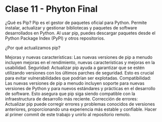 # Clase 11 - Phyton Final

¿Qué es Pip?
Pip es el gestor de paquetes oficial para Python. Permite instalar, actualizar y gestionar bibliotecas y paquetes de software desarrollados en Python. Al usar pip, puedes descargar paquetes desde el Python Package Index (PyPI) y otros repositorios.

¿Por qué actualizamos pip?

Mejoras y nuevas características: Las nuevas versiones de pip a menudo incluyen mejoras en el rendimiento, nuevas características y mejoras en la usabilidad. Seguridad: Actualizar pip ayuda a garantizar que se estén utilizando versiones con los últimos parches de seguridad. Esto es crucial para evitar vulnerabilidades que podrían ser explotadas. Compatibilidad: Las nuevas versiones de pip a menudo incluyen soporte para nuevas versiones de Python y para nuevos estándares y prácticas en el desarrollo de software. Esto asegura que pip siga siendo compatible con la infraestructura de desarrollo más reciente. Corrección de errores: Actualizar pip puede corregir errores y problemas conocidos de versiones anteriores, proporcionando una experiencia más estable y confiable. Hacer al primer commit de este trabajo y unirlo al repositorio remoto.
